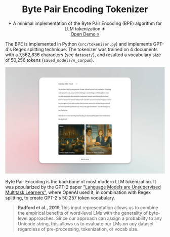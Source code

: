 <p align="center">
  <h1 align="center"><b>Byte Pair Encoding Tokenizer</b></h1>
  <p align="center">
  ✶ A minimal implementation of the Byte Pair Encoding (BPE) algorithm for LLM tokenization ✶
    <br />
    <a href="https://visual-tokenizer.vercel.app/">Open Demo »</a>
    <br />
  </p>
</p>

The BPE is implemented in Python (`src/tokenizer.py`) and implements GPT-4's Regex splitting technique. The tokenizer was trained on 4 documents with a 7,562,836 characters (see `dataset/`), and resulted a vocabulary size of 50,256 tokens (`saved_models/v_corpus`).

![Demo of Ethics in Psychiatric Genomics](https://github.com/markmusic27/ethical-genomics/blob/main/public/images/readme.png?raw=true)

Byte Pair Encoding is the backbone of most modern LLM tokenization. It was popularized by the GPT-2 paper ["Language Models are Unsupervised Multitask Learners"](https://cdn.openai.com/better-language-models/language_models_are_unsupervised_multitask_learners.pdf), where OpenAI used it, in combination with Regex splitting, to create GPT-2's 50,257 token vocabulary.

> **Radford et al., 2019**
> This input representation allows us to combine the empirical benefits of word-level LMs with the generality of byte-level approaches. Since our approach can assign a probability to any Unicode string, this allows us to evaluate our LMs on any dataset regardless of pre-processing, tokenization, or vocab size.

